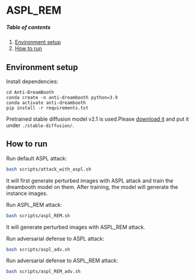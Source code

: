 # ASPL_REM
##### Table of contents
1. [Environment setup](#environment-setup)
2. [How to run](#how-to-run)
## Environment setup
Install dependencies:
```shell
cd Anti-DreamBooth
conda create -n anti-dreambooth python=3.9  
conda activate anti-dreambooth  
pip install -r requirements.txt  
```
Pretrained stable diffusion model v2.1 is used.Please [download it](https://huggingface.co/stabilityai/stable-diffusion-2-1-base) and put it under `./stable-diffusion/`.
## How to run
Run default ASPL attack:
```bash
bash scripts/attack_with_aspl.sh
```
It will first generate perturbed images with ASPL attack and train the dreambooth model on them. After training, the model will generate the instance images.

Run ASPL_REM attack:
```bash
bash scripts/aspl_REM.sh
```
It will generate perturbed images with ASPL_REM attack.

Run adversarial defense to ASPL attack:
```bash
bash scripts/aspl_adv.sh
```

Run adversarial defense to ASPL_REM attack:
```bash
bash scripts/aspl_REM_adv.sh
```
